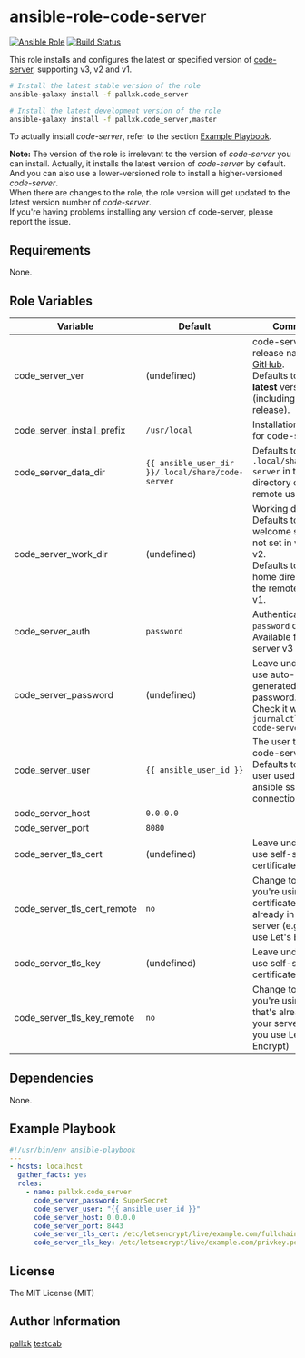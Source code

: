ansible-role-code-server
========================

[![Ansible Role](https://img.shields.io/ansible/role/40925.svg)](https://galaxy.ansible.com/pallxk/code_server)
[![Build Status](https://travis-ci.org/testcab/ansible-role-code-server.svg?branch=master)](https://travis-ci.org/testcab/ansible-role-code-server)

This role installs and configures the latest or specified version of [code-server], supporting v3, v2 and v1.

```sh
# Install the latest stable version of the role
ansible-galaxy install -f pallxk.code_server

# Install the latest development version of the role
ansible-galaxy install -f pallxk.code_server,master
```

To actually install *code-server*, refer to the section [Example Playbook](#example-playbook).

**Note:** The version of the role is irrelevant to the version of *code-server* you can install. Actually, it installs the latest version of *code-server* by default. And you can also use a lower-versioned role to install a higher-versioned *code-server*.  
When there are changes to the role, the role version will get updated to the latest version number of *code-server*.  
If you're having problems installing any version of code-server, please report the issue.  


Requirements
------------

None.

Role Variables
--------------

Variable             | Default  | Comment
-------------------- | -------- | -------
code_server_ver      | (undefined) | code-server release name on [GitHub](https://github.com/cdr/code-server/releases). <br> Defaults to the **latest** version (including pre-release).
code_server_install_prefix | `/usr/local` | Installation prefix for code-server.
code_server_data_dir | `{{ ansible_user_dir }}/.local/share/code-server` | Defaults to `.local/share/code-server` in the home directory of the remote user.
code_server_work_dir | (undefined) | Working directory. <br> Defaults to welcome screen if not set in v3 and v2. <br> Defaults to the home directory of the remote user in v1.
code_server_auth     | `password` | Authentication with `password` or `none`. <br> Available for code-server v3 and v2.
code_server_password | (undefined) | Leave undefined to use auto-generated password. <br> Check it with `journalctl -u code-server`
code_server_user     | `{{ ansible_user_id }}` | The user to run code-server. <br> Defaults to the user used in ansible ssh connection.
code_server_host     | `0.0.0.0`
code_server_port     | `8080`
code_server_tls_cert | (undefined) | Leave undefined to use self-signed certificate.
code_server_tls_cert_remote | `no` | Change to `yes` if you're using a certificate that's already in your server (e.g.: if you use Let's Encrypt)
code_server_tls_key  | (undefined) | Leave undefined to use self-signed certificate.
code_server_tls_key_remote | `no` | Change to `yes` if you're using a key that's already in your server (e.g.: if you use Let's Encrypt)

Dependencies
------------

None.

Example Playbook
----------------

```yaml
#!/usr/bin/env ansible-playbook
---
- hosts: localhost
  gather_facts: yes
  roles:
    - name: pallxk.code_server
      code_server_password: SuperSecret
      code_server_user: "{{ ansible_user_id }}"
      code_server_host: 0.0.0.0
      code_server_port: 8443
      code_server_tls_cert: /etc/letsencrypt/live/example.com/fullchain.pem
      code_server_tls_key: /etc/letsencrypt/live/example.com/privkey.pem
```

License
-------

The MIT License (MIT)

Author Information
------------------

[pallxk](https://github.com/pallxk)
[testcab](https://github.com/testcab)


[code-server]: https://github.com/cdr/code-server
